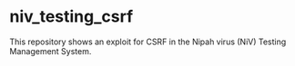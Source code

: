 # niv_testing_csrf
This repository shows an exploit for CSRF in the Nipah virus (NiV) Testing Management System.
